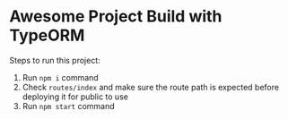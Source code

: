 # Awesome Project Build with TypeORM

Steps to run this project:

1. Run `npm i` command
2. Check `routes/index` and make sure the route path is expected before deploying it for public to use
3. Run `npm start` command
